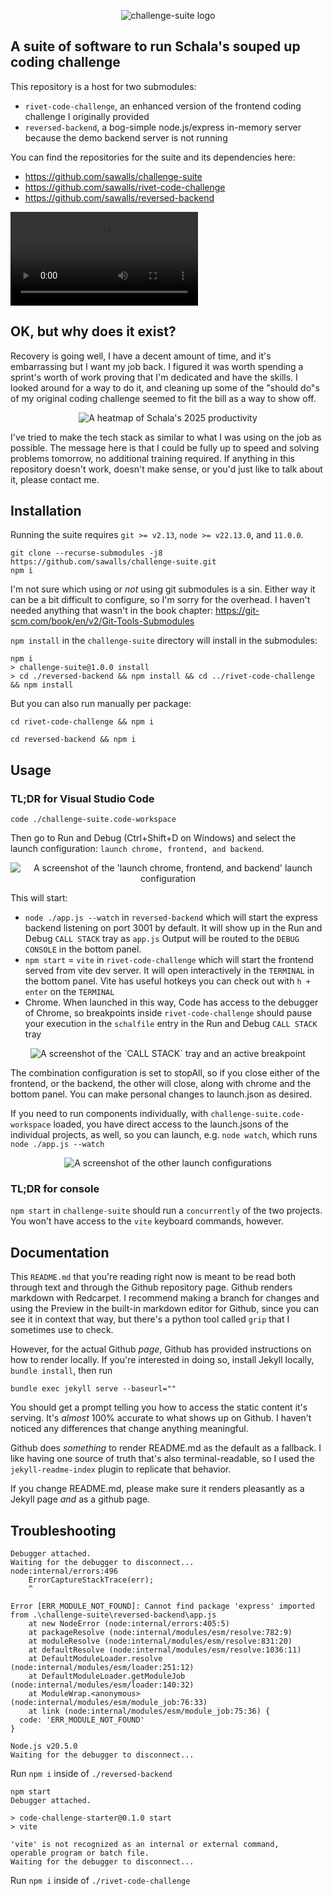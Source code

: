 <p align="center" width="100%">
  <img src="docs/assets/logo192.png" alt="challenge-suite logo">
</p>

## A suite of software to run Schala's souped up coding challenge

This repository is a host for two submodules:

- `rivet-code-challenge`, an enhanced version of the frontend coding challenge I originally provided
- `reversed-backend`, a bog-simple node.js/express in-memory server because the demo backend server is not running

You can find the repositories for the suite and its dependencies here:

- <https://github.com/sawalls/challenge-suite>
- <https://github.com/sawalls/rivet-code-challenge>
- <https://github.com/sawalls/reversed-backend>

<video controls>
  <source type="video/mp4" src="https://filedn.com/lGIIm4sv6fGXUrnpi6dK4E7/full-demo-video.mp4">
</video>

## OK, but why does it exist?

Recovery is going well, I have a decent amount of time, and it's embarrassing but I want my job back. I figured it was worth spending a sprint's worth of work proving that I'm dedicated and have the skills.
I looked around for a way to do it, and cleaning up some of the "should do"s of my original coding
challenge seemed to fit the bill as a way to show off.

<p align="center" width="100%">
  <img src="docs/assets/2025-contributions-screenshot.png" alt="A heatmap of Schala's 2025 productivity">
</p>

I've tried to make the tech stack as similar to what I was using on the job as possible.
The message here is that I could be fully up to speed and solving problems tomorrow,
no additional training required. If anything in this repository doesn't work, doesn't make sense,
or you'd just like to talk about it, please contact me.

## Installation

Running the suite requires `git >= v2.13`, `node >= v22.13.0`, and `11.0.0`.

```
git clone --recurse-submodules -j8 https://github.com/sawalls/challenge-suite.git
npm i
```

I'm not sure which using or _not_ using git submodules is a sin. Either way it can be a bit difficult to
configure, so I'm sorry for the overhead. I haven't needed anything that wasn't in the book chapter:
https://git-scm.com/book/en/v2/Git-Tools-Submodules

`npm install` in the `challenge-suite` directory will install in the submodules:

```
npm i
> challenge-suite@1.0.0 install
> cd ./reversed-backend && npm install && cd ../rivet-code-challenge && npm install
```

But you can also run manually per package:

```
cd rivet-code-challenge && npm i
```

```
cd reversed-backend && npm i
```

## Usage

### TL;DR for Visual Studio Code

```
code ./challenge-suite.code-workspace
```

Then go to Run and Debug (Ctrl+Shift+D on Windows) and select the launch configuration: `launch chrome, frontend, and backend`.

<p align="center" width="100%">
  <img src="docs/assets/launch-config-screenshot.png" alt="A screenshot of the 'launch chrome, frontend, and backend' launch configuration">
</p>

This will start:

- `node ./app.js --watch` in `reversed-backend` which will start the express backend listening on port 3001 by default. It will show up in the Run and Debug `CALL STACK` tray as `app.js`
  Output will be routed to the `DEBUG CONSOLE` in the bottom panel.
- `npm start` = `vite` in `rivet-code-challenge` which will start the frontend served from vite dev server. It will open interactively
  in the `TERMINAL` in the bottom panel. Vite has useful hotkeys you can check out with `h + enter` on the `TERMINAL`
- Chrome. When launched in this way, Code has access to the debugger of Chrome, so breakpoints inside `rivet-code-challenge`
  should pause your execution in the `schalfile` entry in the Run and Debug `CALL STACK` tray

<p align="center" width="100%">
  <img src="docs/assets/callstack-breakpoint-screenshot.png" alt="A screenshot of the `CALL STACK` tray and an active breakpoint">
</p>

The combination configuration is set to stopAll, so if you close either of the frontend, or the backend,
the other will close, along with chrome and the bottom panel. You can make personal changes to launch.json
as desired.

If you need to run components individually, with `challenge-suite.code-workspace` loaded, you have direct
access to the launch.jsons of the individual projects, as well, so you can launch, e.g. `node watch`, which
runs `node ./app.js --watch`

<p align="center" width="100%">
  <img src="docs/assets/other-launch-configs-screenshot.png" alt="A screenshot of the other launch configurations">
</p>

### TL;DR for console

`npm start` in `challenge-suite` should run a `concurrently` of the two projects. You won't have access to the `vite` keyboard commands, however.

## Documentation

This `README.md` that you're reading right now is meant to be read both through text and through
the Github repository page. Github renders markdown with Redcarpet. I recommend making a branch
for changes and using the Preview in the built-in markdown editor for Github, since you
can see it in context that way, but there's a python tool called `grip` that I sometimes use to check.

However, for the actual Github _page_, Github has provided instructions on how to render locally.
If you're interested in doing so, install Jekyll locally, `bundle install`, then run

```
bundle exec jekyll serve --baseurl=""
```

You should get a prompt telling you how to access the static content it's serving. It's _almost_
100% accurate to what shows up on Github. I haven't noticed any differences that change anything
meaningful.

Github does _something_ to render README.md as the default as a fallback. I like having one source
of truth that's also terminal-readable, so I used the `jekyll-readme-index` plugin to replicate
that behavior.

If you change README.md, please make sure it renders pleasantly as a Jekyll page _and_ as a
github page.

## Troubleshooting

```
Debugger attached.
Waiting for the debugger to disconnect...
node:internal/errors:496
    ErrorCaptureStackTrace(err);
    ^

Error [ERR_MODULE_NOT_FOUND]: Cannot find package 'express' imported from .\challenge-suite\reversed-backend\app.js
    at new NodeError (node:internal/errors:405:5)
    at packageResolve (node:internal/modules/esm/resolve:782:9)
    at moduleResolve (node:internal/modules/esm/resolve:831:20)
    at defaultResolve (node:internal/modules/esm/resolve:1036:11)
    at DefaultModuleLoader.resolve (node:internal/modules/esm/loader:251:12)
    at DefaultModuleLoader.getModuleJob (node:internal/modules/esm/loader:140:32)
    at ModuleWrap.<anonymous> (node:internal/modules/esm/module_job:76:33)
    at link (node:internal/modules/esm/module_job:75:36) {
  code: 'ERR_MODULE_NOT_FOUND'
}

Node.js v20.5.0
Waiting for the debugger to disconnect...
```

Run `npm i` inside of `./reversed-backend`

```
npm start
Debugger attached.

> code-challenge-starter@0.1.0 start
> vite

'vite' is not recognized as an internal or external command,
operable program or batch file.
Waiting for the debugger to disconnect...
```

Run `npm i` inside of `./rivet-code-challenge`

